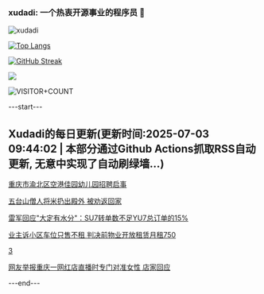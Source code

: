 ### xudadi: 一个热衷开源事业的程序员 👋

![xudadi](https://github-readme-stats-git-masterorgs-github-readme-stats-team.vercel.app/api?username=xudadi)

[![Top Langs](https://github-readme-stats.vercel.app/api/top-langs/?username=xudadi)](https://github.com/anuraghazra/github-readme-stats)

[![GitHub Streak](https://streak-stats.demolab.com?user=xudadi&locale=zh_Hans)](https://git.io/streak-stats)

![](https://raw.githubusercontent.com/xudadi/xudadi/main/assets/github-contribution-grid-snake.svg)

![VISITOR+COUNT](https://komarev.com/ghpvc/?username=xudadi&label=VISITOR+COUNT)


---start---

## Xudadi的每日更新(更新时间:2025-07-03 09:44:02 | 本部分通过Github Actions抓取RSS自动更新, 无意中实现了自动刷绿墙...)

[重庆市渝北区空港佳园幼儿园招聘启事](https://www.gongkaoleida.com/article/2487905)

[五台山僧人将米扔出殿外 被劝返回家](https://m.163.com/news/article/K3EUMD0M0514R9OJ.html)

[雷军回应"大定有水分"：SU7转单数不足YU7总订单的15%](https://m.163.com/news/article/K3GH3O900512D3VJ.html)

[业主诉小区车位只售不租 判决前物业开放租赁月租750](https://m.163.com/news/article/K3FSJ1LK051492T3.html)

[3](https://m.163.com/touch/news/sub/domestic)

[网友举报重庆一网红店直播时专门对准女性 店家回应](https://m.163.com/news/article/K3G38EAC0514D3UH.html)

---end---
